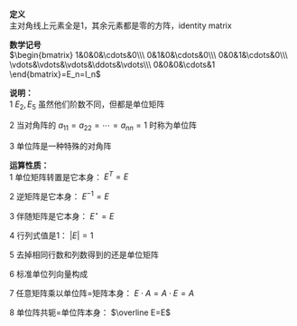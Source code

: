 **定义**    
主对角线上元素全是1，其余元素都是零的方阵，identity matrix    
    
**数学记号**    
 $\begin{bmatrix}    
1&0&0&\cdots&0\\\     
0&1&0&\cdots&0\\\     
0&0&1&\cdots&0\\\     
\vdots&\vdots&\vdots&\ddots&\vdots\\\     
0&0&0&\cdots&1    
\end{bmatrix}=E_n=I_n$     
    
**说明：**    
1  $E_2,E_5$ 虽然他们阶数不同，但都是单位矩阵    
    
2 当对角阵的 $a_{11}=a_{22}=\cdots=a_{nn}=1$ 时称为单位阵    
    
3 单位阵是一种特殊的对角阵    
    
**运算性质：**    
1 单位矩阵转置是它本身： $E^T=E$     
    
2 逆矩阵是它本身： $E^{-1}=E$     
    
3 伴随矩阵是它本身： $E^\star=E$     
    
4 行列式值是1： $|E|=1$     
    
5 去掉相同行数和列数得到的还是单位矩阵    
    
6 标准单位列向量构成    
    
7 任意矩阵乘以单位阵=矩阵本身： $E\cdot A    
=A\cdot E=A$     
    
8 单位阵共轭=单位阵本身： $\overline E=E$     
